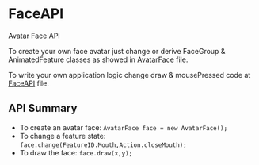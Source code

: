 # FaceAPI
Avatar Face API

To create your own face avatar just change or derive FaceGroup & AnimatedFeature classes as showed in [AvatarFace](https://github.com/albertochiwas/FaceAPI/blob/master/AvatarFace.pde) file.

To write your own application logic change draw & mousePressed code at [FaceAPI](https://github.com/albertochiwas/FaceAPI/blob/master/FaceAPI.pde) file.

## API Summary
* To create an avatar face: `AvatarFace face = new AvatarFace();`
* To change a feature state: `face.change(FeatureID.Mouth,Action.closeMouth);` 
* To draw the face: `face.draw(x,y);`
